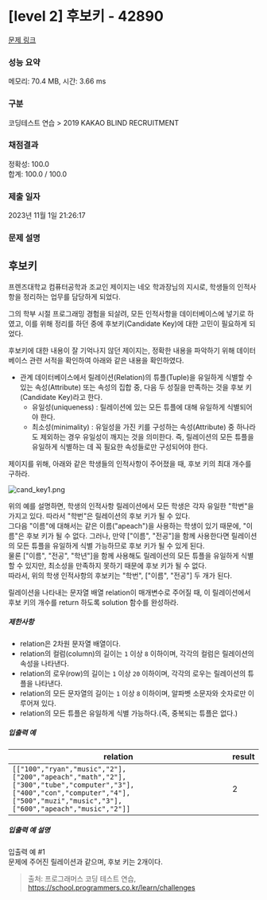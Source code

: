 # [level 2] 후보키 - 42890 

[문제 링크](https://school.programmers.co.kr/learn/courses/30/lessons/42890) 

### 성능 요약

메모리: 70.4 MB, 시간: 3.66 ms

### 구분

코딩테스트 연습 > 2019 KAKAO BLIND RECRUITMENT

### 채점결과

정확성: 100.0<br/>합계: 100.0 / 100.0

### 제출 일자

2023년 11월 1일 21:26:17

### 문제 설명

<h2>후보키</h2>

<p>프렌즈대학교 컴퓨터공학과 조교인 제이지는 네오 학과장님의 지시로, 학생들의 인적사항을 정리하는 업무를 담당하게 되었다.</p>

<p>그의 학부 시절 프로그래밍 경험을 되살려, 모든 인적사항을 데이터베이스에 넣기로 하였고, 이를 위해 정리를 하던 중에 후보키(Candidate Key)에 대한 고민이 필요하게 되었다.</p>

<p>후보키에 대한 내용이 잘 기억나지 않던 제이지는, 정확한 내용을 파악하기 위해 데이터베이스 관련 서적을 확인하여 아래와 같은 내용을 확인하였다.</p>

<ul>
<li>관계 데이터베이스에서 릴레이션(Relation)의 튜플(Tuple)을 유일하게 식별할 수 있는 속성(Attribute) 또는 속성의 집합 중, 다음 두 성질을 만족하는 것을 후보 키(Candidate Key)라고 한다.

<ul>
<li>유일성(uniqueness) : 릴레이션에 있는 모든 튜플에 대해 유일하게 식별되어야 한다.</li>
<li>최소성(minimality) : 유일성을 가진 키를 구성하는 속성(Attribute) 중 하나라도 제외하는 경우 유일성이 깨지는 것을 의미한다. 즉, 릴레이션의 모든 튜플을 유일하게 식별하는 데 꼭 필요한 속성들로만 구성되어야 한다.</li>
</ul></li>
</ul>

<p>제이지를 위해, 아래와 같은 학생들의 인적사항이 주어졌을 때, 후보 키의 최대 개수를 구하라.</p>

<p><img src="https://grepp-programmers.s3.amazonaws.com/files/production/f1a3a40ede/005eb91e-58e5-4109-9567-deb5e94462e3.jpg" title="" alt="cand_key1.png"></p>

<p>위의 예를 설명하면, 학생의 인적사항 릴레이션에서 모든 학생은 각자 유일한 "학번"을 가지고 있다. 따라서 "학번"은 릴레이션의 후보 키가 될 수 있다.<br>
그다음 "이름"에 대해서는 같은 이름("apeach")을 사용하는 학생이 있기 때문에, "이름"은 후보 키가 될 수 없다. 그러나, 만약 ["이름", "전공"]을 함께 사용한다면 릴레이션의 모든 튜플을 유일하게 식별 가능하므로 후보 키가 될 수 있게 된다.<br>
물론 ["이름", "전공", "학년"]을 함께 사용해도 릴레이션의 모든 튜플을 유일하게 식별할 수 있지만, 최소성을 만족하지 못하기 때문에 후보 키가 될 수 없다.<br>
따라서, 위의 학생 인적사항의 후보키는 "학번", ["이름", "전공"] 두 개가 된다.</p>

<p>릴레이션을 나타내는 문자열 배열 relation이 매개변수로 주어질 때, 이 릴레이션에서 후보 키의 개수를 return 하도록 solution 함수를 완성하라.</p>

<h5>제한사항</h5>

<ul>
<li>relation은 2차원 문자열 배열이다.</li>
<li>relation의 컬럼(column)의 길이는 <code>1</code> 이상 <code>8</code> 이하이며, 각각의 컬럼은 릴레이션의 속성을 나타낸다.</li>
<li>relation의 로우(row)의 길이는 <code>1</code> 이상 <code>20</code> 이하이며, 각각의 로우는 릴레이션의 튜플을 나타낸다.</li>
<li>relation의 모든 문자열의 길이는 <code>1</code> 이상 <code>8</code> 이하이며, 알파벳 소문자와 숫자로만 이루어져 있다.</li>
<li>relation의 모든 튜플은 유일하게 식별 가능하다.(즉, 중복되는 튜플은 없다.)</li>
</ul>

<h5>입출력 예</h5>
<table class="table">
        <thead><tr>
<th>relation</th>
<th>result</th>
</tr>
</thead>
        <tbody><tr>
<td><code>[["100","ryan","music","2"],["200","apeach","math","2"],["300","tube","computer","3"],["400","con","computer","4"],["500","muzi","music","3"],["600","apeach","music","2"]]</code></td>
<td>2</td>
</tr>
</tbody>
      </table>
<h5>입출력 예 설명</h5>

<p>입출력 예 #1<br>
문제에 주어진 릴레이션과 같으며, 후보 키는 2개이다.</p>


> 출처: 프로그래머스 코딩 테스트 연습, https://school.programmers.co.kr/learn/challenges